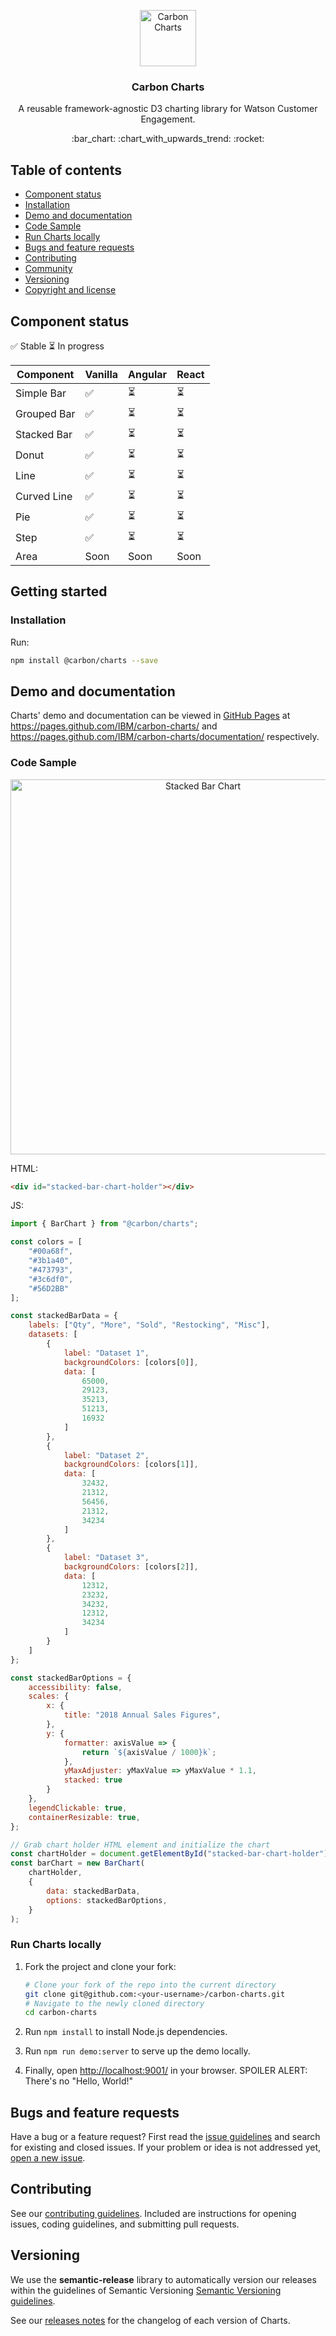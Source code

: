 <p align="center">
	<a href="https://pages.github.com/IBM/carbon-charts/">
		<img src="packages/core/src/assets/logo.png" alt="Carbon Charts" width=90 height=90 />
	</a>
	<h3 align="center">Carbon Charts</h3>
	<p align="center">
		A reusable framework-agnostic D3 charting library for Watson Customer Engagement.
	</p>
	<p align="center">
		:bar_chart: :chart_with_upwards_trend: :rocket:
	</p>
</p>

## Table of contents

- [Component status](#component-status)
- [Installation](#installation)
- [Demo and documentation](#demo-and-documentation)
- [Code Sample](#code-sample)
- [Run Charts locally](#run-charts-locally)
- [Bugs and feature requests](#bugs-and-feature-requests)
- [Contributing](#contributing)
- [Community](#community)
- [Versioning](#versioning)
- [Copyright and license](#copyright-and-license)

## Component status
:white_check_mark: Stable :hourglass_flowing_sand: In progress

| Component   | Vanilla            | Angular                  | React |
|-------------|--------------------|--------------------------|-------|
| Simple Bar  | :white_check_mark: | :hourglass_flowing_sand: | :hourglass_flowing_sand:  |
| Grouped Bar | :white_check_mark: | :hourglass_flowing_sand: | :hourglass_flowing_sand:  |
| Stacked Bar | :white_check_mark: | :hourglass_flowing_sand: | :hourglass_flowing_sand:  |
| Donut       | :white_check_mark: | :hourglass_flowing_sand: | :hourglass_flowing_sand:  |
| Line        | :white_check_mark: | :hourglass_flowing_sand: | :hourglass_flowing_sand:  |
| Curved Line | :white_check_mark: | :hourglass_flowing_sand: | :hourglass_flowing_sand:  |
| Pie         | :white_check_mark: | :hourglass_flowing_sand: | :hourglass_flowing_sand:  |
| Step        | :white_check_mark: | :hourglass_flowing_sand: | :hourglass_flowing_sand:  |
| Area        | Soon               | Soon                     | Soon  |

## Getting started

### Installation

Run:
```bash
npm install @carbon/charts --save
```

## Demo and documentation

Charts' demo and documentation can be viewed in [GitHub Pages](https://pages.github.com/IBM/carbon-charts/) at <https://pages.github.com/IBM/carbon-charts/> and <https://pages.github.com/IBM/carbon-charts/documentation/> respectively.

### Code Sample
<p align="center">
	<img src="packages/core/src/assets/demo-stacked-bar.jpg" alt="Stacked Bar Chart" width=600 />
</p>

HTML:
```html
<div id="stacked-bar-chart-holder"></div>
```

JS:
```js
import { BarChart } from "@carbon/charts";

const colors = [
	"#00a68f",
	"#3b1a40",
	"#473793",
	"#3c6df0",
	"#56D2BB"
];

const stackedBarData = {
	labels: ["Qty", "More", "Sold", "Restocking", "Misc"],
	datasets: [
		{
			label: "Dataset 1",
			backgroundColors: [colors[0]],
			data: [
				65000,
				29123,
				35213,
				51213,
				16932
			]
		},
		{
			label: "Dataset 2",
			backgroundColors: [colors[1]],
			data: [
				32432,
				21312,
				56456,
				21312,
				34234
			]
		},
		{
			label: "Dataset 3",
			backgroundColors: [colors[2]],
			data: [
				12312,
				23232,
				34232,
				12312,
				34234
			]
		}
	]
};

const stackedBarOptions = {
	accessibility: false,
	scales: {
		x: {
			title: "2018 Annual Sales Figures",
		},
		y: {
			formatter: axisValue => {
				return `${axisValue / 1000}k`;
			},
			yMaxAdjuster: yMaxValue => yMaxValue * 1.1,
			stacked: true
		}
	},
	legendClickable: true,
	containerResizable: true,
};

// Grab chart holder HTML element and initialize the chart
const chartHolder = document.getElementById("stacked-bar-chart-holder");
const barChart = new BarChart(
	chartHolder,
	{
		data: stackedBarData,
		options: stackedBarOptions,
	}
);
```

### Run Charts locally
1. Fork the project and clone your fork:

   ```bash
   # Clone your fork of the repo into the current directory
   git clone git@github.com:<your-username>/carbon-charts.git
   # Navigate to the newly cloned directory
   cd carbon-charts
   ```

2. Run `npm install` to install Node.js dependencies.
3. Run `npm run demo:server` to serve up the demo locally.
4. Finally, open <http://localhost:9001/> in your browser. SPOILER ALERT: There's no "Hello, World!"

## Bugs and feature requests

Have a bug or a feature request? First read the [issue guidelines](https://github.com/IBM/carbon-charts/blob/master/CONTRIBUTING.md#issue-guidelines) and search for existing and closed issues. If your problem or idea is not addressed yet, [open a new issue](https://github.com/IBM/carbon-charts/issues/new).

## Contributing

See our [contributing guidelines](https://github.com/IBM/carbon-charts/blob/master/CONTRIBUTING.md). Included are instructions for opening issues, coding guidelines, and submitting pull requests.

<!-- ## Community

Get updates on Charts' development and chat with the core team and community. -->

## Versioning

We use the **semantic-release** library to automatically version our releases within the guidelines of Semantic Versioning [Semantic Versioning guidelines](http://semver.org/).

See our [releases notes](https://github.com/IBM/carbon-charts/releases) for the changelog of each version of Charts.
